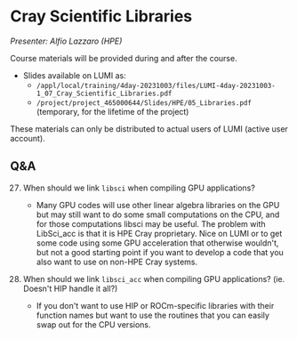 # Cray Scientific Libraries

*Presenter: Alfio Lazzaro (HPE)*

Course materials will be provided during and after the course.

-   Slides available on LUMI as:
    -   `/appl/local/training/4day-20231003/files/LUMI-4day-20231003-1_07_Cray_Scientific_Libraries.pdf`
    -   `/project/project_465000644/Slides/HPE/05_Libraries.pdf` (temporary, for the lifetime of the project)
<!--
-   Recording available on LUMI as:
    `/appl/local/training/4day-20231003/recordings/1_07_Cray_Scientific_Libraries.mp4`
-->

These materials can only be distributed to actual users of LUMI (active user account).


## Q&A


27. When should we link `libsci` when compiling GPU applications?

    -   Many GPU codes will use other linear algebra libraries on the GPU but may still want to do some small computations on the CPU, and for those computations libsci may be useful. The problem with LibSci_acc is that it is HPE Cray proprietary. Nice on LUMI or to get some code using some GPU acceleration that otherwise wouldn't, but not a good starting point if you want to develop a code that you also want to use on non-HPE Cray systems.

28. When should we link `libsci_acc` when compiling GPU applications? (ie. Doesn't HIP handle it all?)

    -   If you don't want to use HIP or ROCm-specific libraries with their function names but want to use the routines that you can easily swap out for the CPU versions.

